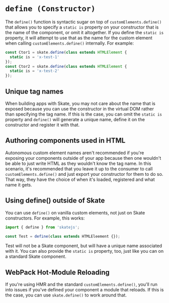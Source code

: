 # `define (Constructor)`

The `define()` function is syntactic sugar on top of `customElements.define()` that allows you to specify a `static is` property on your constructor that is the name of the component, or omit it altogether. If you define the `static is` property, it will attempt to use that as the name for the custom element when calling `customElements.define()` internally. For example:

```js
const Ctor1 = skate.define(class extends HTMLElement {
  static is = 'x-test-1'
});
const Ctor2 = skate.define(class extends HTMLElement {
  static is = 'x-test-2'
});
```

## Unique tag names

When building apps with Skate, you may not care about the name that is exposed because you can use the constructor in the virtual DOM rather than specifying the tag name. If this is the case, you can omit the `static is` property and `define()` will generate a unique name, define it on the constructor and register it with that.

## Authoring components used in HTML

Autonomous custom element names aren't recommended if you're exposing your components outside of your app because then one wouldn't be able to just write HTML as they wouldn't know the tag name. In this scenario, it's recommended that you leave it up to the consumer to call `customElements.define()` and just export your constructor for them to do so. That way, they have the choice of when it's loaded, registered and what name it gets.

## Using define() outside of Skate

You can use `define()` on vanilla custom elements, not just on Skate constructors. For example, this works:

```js
import { define } from 'skatejs';

const Test = define(class extends HTMLEleement {});
```

Test will not be a Skate component, but will have a unique name associated with it. You can also provide the `static is` property, too, just like you can on a standard Skate component.

## WebPack Hot-Module Reloading

If you're using HMR and the standard `customElements.define()`, you'll run into issues if you've defined your component a module that reloads. If this is the case, you can use `skate.define()` to work around that. 
